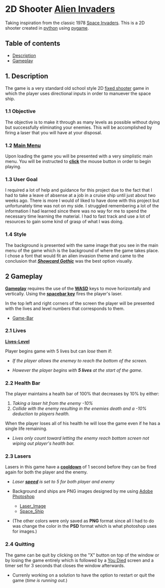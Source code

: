 # 2D Shooter [Alien Invaders](https://github.com/CHAMPION316)

Taking inspiration from the classic 1978 [Space Invaders](https://en.wikipedia.org/wiki/Space_Invaders). This is a 2D shooter created in [python](https://www.python.org/) using [pygame](https://www.pygame.org/news). 

## Table of contents

- [Description](#description)
- [Gameplay](#gameplay)

## 1. Description

The game is a very standard old school style 2D [fixed shooter](https://en.wikipedia.org/wiki/Shoot_%27em_up#Fixed_shooters) game in which the player uses directional inputs in order to manuever the space ship. 

### 1.1 Objective

The objective is to make it through as many levels as possible without dying but successfully eliminating your enemies. This will be accomplished by firing a laser that you will have at your disposal.

### 1.2 [Main Menu](readme-files/main-menu.jpg)

Upon loading the game you will be presented with a very simplistic main menu. You will be instructed to [**click**](readme-files/start-game.jpg) the mouse button in order to begin playing.

### 1.3 User Goal

I required a lot of help and guidance for this project due to the fact that I had to take a leave of absense at a job in a cruise ship until just about two weeks ago. There is more I would of liked to have done with this project but unfortunately time was not on my side. I struggled remembering a lot of the information I had learned since there was no way for me to spend the necessary time learning the material. I had to fast track and use a lot of resources to gain some kind of grasp of what I was doing.


### 1.4 Style
The background is presented with the same image that you see in the main menu of the game which is the background of where the game takes place. I chose a font that would fit an alien invasion theme and came to the conclusion that [_**Showcard Gothic**_](readme-files/font-style.jpg) was the best option visually.


## 2 Gameplay

[**Gameplay**](readme-files/game-play.jpg) requires the use of the [**WASD**](readme-files/move-input.jpg) keys to move horizontally and vertically. Using the [**spacebar key**](readme-files/space-shoot.jpg) fires the player's laser.

In the top left and right corners of the screen the player will be presented with the lives and level numbers that corresponds to them.
- [Game-Bar](readme-files/game-bar.jpg)

### 2.1 Lives

[**Lives-Level**](readme-files/lives-level.jpg)

Player begins game with 5 lives but can _lose_ them if:

- _If the player allows the enemey to reach the bottom of the screen._

- _However the player begins with **5 lives** at the start of the game._

### 2.2 Health Bar

The player maintains a health bar of 100% that decreases by 10% by either:

1. _Taking a laser hit from the enemy -10%_
2. _Collide with the enemy resulting in the enemies death and a -10% deduction to players health._

When the player loses all of his health he will lose the game even if he has a single life remaining.

- _Lives only count toward letting the enemy reach bottom screen not wiping out player's health bar._

### 2.3 Lasers

Lasers in this game have a [__cooldown__](readme-files/cooldown-shot.jpg) of 1 second before they can be fired again for both the player and the enemy.

- _Laser [**speed**](readme-files/laser-speed.jpg) is set to 5 for both player and enemy_

- Background and ships are PNG images designed by me using [Adobe Photoshop](https://www.adobe.com/products/photoshop.html)

    * [Laser_Image](readme-files/laser_green_0.jpg)
    * [Space_Ship](readme-files/space_ship_creation.jpg)
- (The other colors were only saved as **PNG** format since all I had to do was change the color in the **PSD** format which is what photoshop uses for images.)

### 2.4 Quitting

The game can be quit by clicking on the "X" button on top of the window or by losing the game entirely which is followed by a [You Died](readme-files/end-game.jpg) screen and a timer set for 3 seconds that closes the window afterwards.

- Currenly working on a solution to have the option to restart or quit the game (_time is running out._)